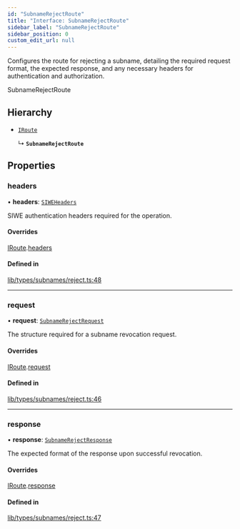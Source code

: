 ```yaml
---
id: "SubnameRejectRoute"
title: "Interface: SubnameRejectRoute"
sidebar_label: "SubnameRejectRoute"
sidebar_position: 0
custom_edit_url: null
---
```


Configures the route for rejecting a subname, detailing the required request format, the expected response,
and any necessary headers for authentication and authorization.

 SubnameRejectRoute

## Hierarchy

- [`IRoute`](IRoute.md)

  ↳ **`SubnameRejectRoute`**

## Properties

### headers

• **headers**: [`SIWEHeaders`](SIWEHeaders.md)

SIWE authentication headers required for the operation.

#### Overrides

[IRoute](IRoute.md).[headers](IRoute.md#headers)

#### Defined in

[lib/types/subnames/reject.ts:48](https://github.com/JustaName-id/JustaName-sdk/blob/1dd4ff6/packages/@justaname.id/sdk/src/lib/types/subnames/reject.ts#L48)

___

### request

• **request**: [`SubnameRejectRequest`](SubnameRejectRequest.md)

The structure required for a subname revocation request.

#### Overrides

[IRoute](IRoute.md).[request](IRoute.md#request)

#### Defined in

[lib/types/subnames/reject.ts:46](https://github.com/JustaName-id/JustaName-sdk/blob/1dd4ff6/packages/@justaname.id/sdk/src/lib/types/subnames/reject.ts#L46)

___

### response

• **response**: [`SubnameRejectResponse`](SubnameRejectResponse.md)

The expected format of the response upon successful revocation.

#### Overrides

[IRoute](IRoute.md).[response](IRoute.md#response)

#### Defined in

[lib/types/subnames/reject.ts:47](https://github.com/JustaName-id/JustaName-sdk/blob/1dd4ff6/packages/@justaname.id/sdk/src/lib/types/subnames/reject.ts#L47)
